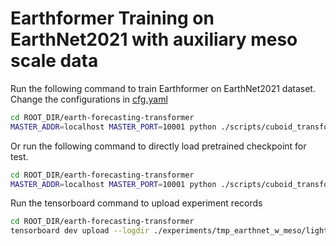 # Earthformer Training on EarthNet2021 with auxiliary meso scale data
Run the following command to train Earthformer on EarthNet2021 dataset. 
Change the configurations in [cfg.yaml](./cfg.yaml)
```bash
cd ROOT_DIR/earth-forecasting-transformer
MASTER_ADDR=localhost MASTER_PORT=10001 python ./scripts/cuboid_transformer/earthnet_w_meso/train_cuboid_earthnet.py --gpus 2 --cfg ./scripts/cuboid_transformer/earthnet_w_meso/cfg.yaml --ckpt_name last.ckpt --save tmp_earthnet_w_meso
```
Or run the following command to directly load pretrained checkpoint for test.
```bash
cd ROOT_DIR/earth-forecasting-transformer
MASTER_ADDR=localhost MASTER_PORT=10001 python ./scripts/cuboid_transformer/earthnet_w_meso/train_cuboid_earthnet.py --gpus 2 --cfg ./scripts/cuboid_transformer/earthnet_w_meso/cfg.yaml --pretrained --save tmp_earthnet_w_meso
```
Run the tensorboard command to upload experiment records
```bash
cd ROOT_DIR/earth-forecasting-transformer
tensorboard dev upload --logdir ./experiments/tmp_earthnet_w_meso/lightning_logs --name 'tmp_earthnet_w_meso'
```
